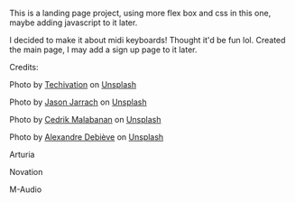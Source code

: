 This is a landing page project, using more flex box and css in this one, maybe adding javascript to it later.

I decided to make it about midi keyboards! Thought it'd be fun lol. Created the main page, I may add a sign up page to it later.



Credits:

Photo by <a href="https://unsplash.com/@techivation?utm_source=unsplash&utm_medium=referral&utm_content=creditCopyText">Techivation</a> on <a href="https://unsplash.com/s/photos/midi?utm_source=unsplash&utm_medium=referral&utm_content=creditCopyText">Unsplash</a>

Photo by <a href="https://unsplash.com/@jasonjarr?utm_source=unsplash&utm_medium=referral&utm_content=creditCopyText">Jason Jarrach</a> on <a href="https://unsplash.com/?utm_source=unsplash&utm_medium=referral&utm_content=creditCopyText">Unsplash</a>

Photo by <a href="https://unsplash.com/@ohboyced?utm_source=unsplash&utm_medium=referral&utm_content=creditCopyText">Cedrik Malabanan</a> on <a href="https://unsplash.com/?utm_source=unsplash&utm_medium=referral&utm_content=creditCopyText">Unsplash</a>

Photo by <a href="https://unsplash.com/@alexkixa?utm_source=unsplash&utm_medium=referral&utm_content=creditCopyText">Alexandre Debiève</a> on <a href="https://unsplash.com/?utm_source=unsplash&utm_medium=referral&utm_content=creditCopyText">Unsplash</a>
  

Arturia

Novation

M-Audio